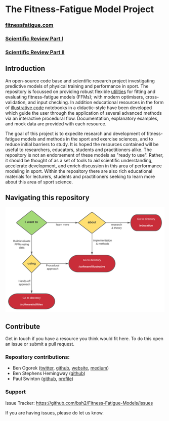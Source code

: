 # The Fitness-Fatigue Model Project

### [fitnessfatigue.com](https://fitnessfatigue.com)
### [Scientific Review Part I](https://osf.io/preprints/sportrxiv/ap75j/)
### [Scientific Review Part II](https://osf.io/preprints/sportrxiv/5qgc2)

## Introduction

An open-source code base and scientific research project investigating predictive models of physical training and performance in sport. The repository is focussed on providing robust flexible [utilities](software/utilities) for fitting and evaluating fitness-fatigue models (FFMs); with modern optimisers, cross-validation, and input checking. In addition educational resources in the form of [illustrative code](software/illustrative) notebooks in a didactic-style have been developed which guide the user through the application of several advanced methods via an interactive procedural flow. Documentation, explanatory examples, and mock data are provided with each resource.

The goal of this project is to expedite research and development of fitness-fatigue models and methods in the sport and exercise sciences, and to reduce initial barriers to study. It is hoped the resources contained will be useful to researchers, educators, students and practitioners alike. The repository is not an endorsement of these models as "ready to use". Rather, it should be thought of as a set of tools to aid scientific understanding, accelerate development, and enrich discussion in this area of performance modeling in sport. Within the repository there are also rich educational materials for lecturers, students and practitioners seeking to learn more about this area of sport science.

## Navigating this repository

![navigate](software/utilities/documentation/img/navigate.svg)

## Contribute

Get in touch if you have a resource you think would fit here. To do this open an issue or submit a pull request.

### Repository contributions:
- Ben Ogorek ([twitter](https://twitter.com/benogorek?lang=en), [github](https://github.com/baogorek), [website](https://www.ogorekdatasciences.com/), [medium](https://medium.com/@baogorek))
- Ben Stephens Hemingway ([github](github.com/bsh2))
- Paul Swinton ([github](github.com/p-swinton), [profile](https://www3.rgu.ac.uk/dmstaff/swinton-paul))

### Support

Issue Tracker: https://github.com/bsh2/Fitness-Fatigue-Models/issues

If you are having issues, please do let us know.
